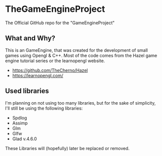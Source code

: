 # TheGameEngineProject
The Official GitHub repo for the "GameEngineProject"

## What and Why?
This is an GameEngine, that was created for the development of small games using Opengl & C++.
Most of the code comes from the Hazel game engine tutorial series or the learnopengl website.
- https://github.com/TheCherno/Hazel
- https://learnopengl.com/ 

## Used libraries
I'm planning on not using too many libraries, but for the sake of simplicity, I'll still be using the following libraries: 
- Spdlog
- Assimp
- Glm
- Glfw 
- Glad v.4.6.0

These Libraries will (hopefully) later be replaced or removed.

